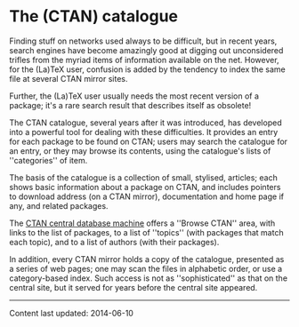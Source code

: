 # The (CTAN) catalogue

Finding stuff on networks used always to be difficult, but in recent years,
search engines have become amazingly good at digging out unconsidered
trifles from the myriad items of information available on the net.
However, for the (La)TeX user, confusion is added by the tendency to
index the same file at several CTAN mirror sites.

Further, the (La)TeX user usually needs the most recent version of a
package; it's a rare search result that describes itself as obsolete!

The CTAN catalogue, several years after it was introduced, has
developed into a powerful tool for dealing with these difficulties.
It provides an entry for each package to be found on CTAN;
users may search the catalogue for an entry, or they may browse its
contents, using the catalogue's lists of ''categories'' of item.

The basis of the catalogue is a collection of small, stylised,
articles; each shows basic information about a package on CTAN,
and includes pointers to download address (on a CTAN mirror),
documentation and home page if any, and related packages.

The [CTAN central database machine](http://www.ctan.org)
offers a ''Browse CTAN'' area, with links to the list of
packages, to a list of ''topics'' (with packages that match each topic),
and to a list of authors (with their packages).

In addition, every CTAN mirror holds a copy of the catalogue,
presented as a series of web pages; one may scan the files in
alphabetic order, or use a category-based index.  Such access is not
as ''sophisticated'' as that on the central site, but it served for
years before the central site appeared.


----

Content last updated: 2014-06-10
